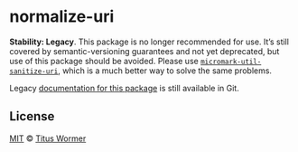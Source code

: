 # normalize-uri

**Stability: Legacy**.
This package is no longer recommended for use.
It’s still covered by semantic-versioning guarantees and not yet deprecated,
but use of this package should be avoided.
Please use [`micromark-util-sanitize-uri`][micromark-util-sanitize-uri], which
is a much better way to solve the same problems.

Legacy [documentation for this
package](https://github.com/wooorm/normalize-uri/tree/eb1d0d6)
is still available in Git.

## License

[MIT][license] © [Titus Wormer][author]

<!-- Definitions -->

[license]: license

[author]: https://wooorm.com

[micromark-util-sanitize-uri]: https://github.com/micromark/micromark/tree/main/packages/micromark-util-sanitize-uri
